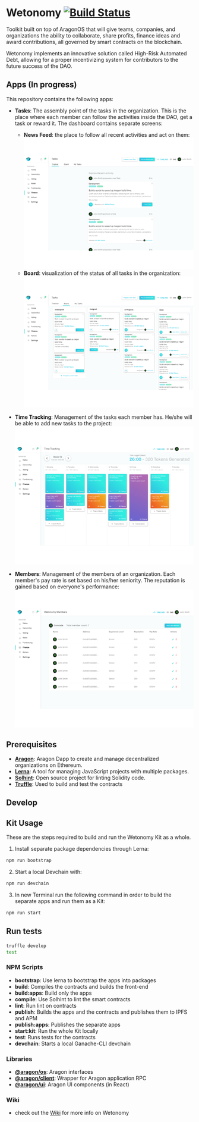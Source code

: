 # Wetonomy [![Build Status](https://travis-ci.com/comrade-coop/wetonomy-aragon.svg?branch=master)](https://travis-ci.com/comrade-coop/wetonomy-aragon)

Toolkit built on top of AragonOS that will give teams, companies, and organizations the ability to collaborate, share profits, finance ideas and award contributions, all governed by smart contracts on the blockchain.

Wetonomy implements an innovative solution called High-Risk Automated Debt, allowing for a proper incentivizing system for contributors to the future success of the DAO.


## Apps (In progress)
This repository contains the following apps:
- **Tasks**: The assembly point of the tasks in the organization. This is the place where each member can follow the activities inside the DAO, get a task or reward it. The dashboard contains separate screens:
    - **News Feed**: the place to follow all recent activities and act on them:        
        ![alt text](images/tasks_newsfeed_screen.png "Wetonomy Tasks Newsfeed Screen")
    - **Board**: visualization of the status of all tasks in the organization:        
        ![alt text](images/tasks_screen.png "Wetonomy Tasks Screen")


- **Time Tracking**: Management of the tasks each member has. He/she will be able to add new tasks to the project:
    ![alt text](images/time_tracking_screen.png "Wetonomy Time Tracking Screen")

- **Members**: Management of the members of an organization. Each member's pay rate is set based on his/her seniority. The reputation is gained based on everyone's performance:
    ![alt text](images/members_screen.png "Wetonomy Members Screen")



## Prerequisites

- [**Aragon**](https://aragon.one/): Aragon Dapp to create and manage decentralized organizations on Ethereum.
- [**Lerna**](https://lernajs.io/): A tool for managing JavaScript projects with multiple packages.  
- [**Solhint**](https://www.npmjs.com/package/solhint): Open source project for linting Solidity code.
- [**Truffle**](https://github.com/trufflesuite/truffle): Used to build and test the contracts 



## Develop

## Kit Usage
These are the steps required to build and run the Wetonomy Kit as a whole.

1. Install separate package dependencies through Lerna:
```sh
npm run bootstrap
```

2. Start a local Devchain with:
```sh
npm run devchain
```

3. In new Terminal run the following command in order to build the separate apps and run them as a Kit:
```sh
npm run start
```

## Run tests
```sh
truffle develop
test
```

### NPM Scripts

- **bootstrap**: Use lerna to bootstrap the apps into packages
- **build**: Compiles the contracts and builds the front-end
- **build:apps**: Build only the apps
- **compile**: Use Solhint to lint the smart contracts
- **lint**: Run lint on contracts
- **publish**: Builds the apps and the contracts and publishes them to IPFS and APM
- **publish:apps**: Publishes the separate apps  
- **start:kit**: Run the whole Kit locally
- **test**: Runs tests for the contracts
- **devchain**: Starts a local Ganache-CLI devchain


### Libraries
- [**@aragon/os**](https://github.com/aragon/aragonos): Aragon interfaces
- [**@aragon/client**](https://github.com/aragon/aragon.js/tree/master/packages/aragon-client): Wrapper for Aragon application RPC
- [**@aragon/ui**](https://github.com/aragon/aragon-ui): Aragon UI components (in React)

### Wiki
- check out the [Wiki](https://github.com/comrade-coop/wetonomy-aragon/wiki) for more info on Wetonomy
